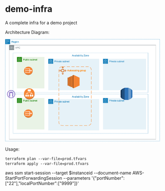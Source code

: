 # demo-infra
A complete infra for a demo project

Architecture Diagram:

![demo.png](demo.png)

Usage:
```
terraform plan --var-file=prod.tfvars
terraform apply --var-file=prod.tfvars
```

aws ssm start-session --target $instanceid --document-name AWS-StartPortForwardingSession                        --parameters '{"portNumber":["22"],"localPortNumber":["9999"]}'
